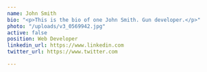 ```yaml
---
name: John Smith
bio: "<p>This is the bio of one John Smith. Gun developer.</p>"
photo: "/uploads/v3_0569942.jpg"
active: false
position: Web Developer
linkedin_url: https://www.linkedin.com
twitter_url: https://www.twitter.com

---
```

